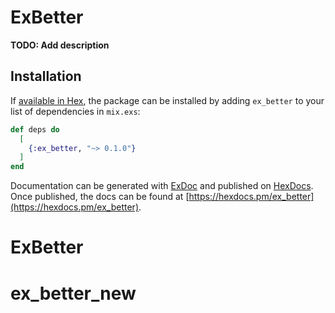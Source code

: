 # ExBetter

**TODO: Add description**

## Installation

If [available in Hex](https://hex.pm/docs/publish), the package can be installed
by adding `ex_better` to your list of dependencies in `mix.exs`:

```elixir
def deps do
  [
    {:ex_better, "~> 0.1.0"}
  ]
end
```

Documentation can be generated with [ExDoc](https://github.com/elixir-lang/ex_doc)
and published on [HexDocs](https://hexdocs.pm). Once published, the docs can
be found at [https://hexdocs.pm/ex_better](https://hexdocs.pm/ex_better).

# ExBetter
# ex_better_new
